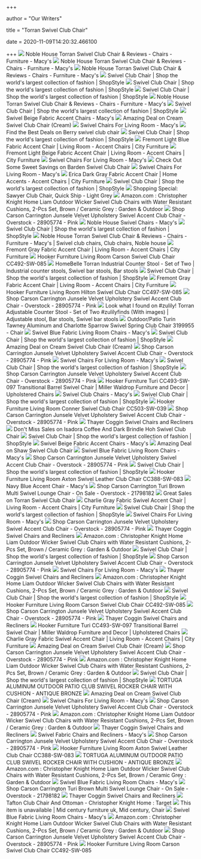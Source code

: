 +++
        
author = "Our Writers"
        
title = "Torran Swivel Club Chair"
        
date = 2020-11-09T14:20:32.466100
        
+++
[ ![](https://slimages.macysassets.com/is/image/MCY/products/7/optimized/10217067_fpx.tif?op_sharpen=1&wid=500&hei=613&fit=fit,1&$filtersm$)](https://slimages.macysassets.com/is/image/MCY/products/7/optimized/10217067_fpx.tif?op_sharpen=1&wid=500&hei=613&fit=fit,1&$filtersm$) Noble House Torran Swivel Club Chair & Reviews - Chairs - Furniture - Macy's
[ ![](https://slimages.macysassets.com/is/image/MCY/products/5/optimized/9110375_fpx.tif?op_sharpen=1&wid=500&hei=613&fit=fit,1&$filtersm$)](https://slimages.macysassets.com/is/image/MCY/products/5/optimized/9110375_fpx.tif?op_sharpen=1&wid=500&hei=613&fit=fit,1&$filtersm$) Noble House Torran Swivel Club Chair & Reviews - Chairs - Furniture - Macy's
[ ![](https://slimages.macysassets.com/is/image/MCY/products/8/optimized/10217068_fpx.tif?op_sharpen=1&wid=500&hei=613&fit=fit,1&$filtersm$)](https://slimages.macysassets.com/is/image/MCY/products/8/optimized/10217068_fpx.tif?op_sharpen=1&wid=500&hei=613&fit=fit,1&$filtersm$) Noble House Torran Swivel Club Chair & Reviews - Chairs - Furniture - Macy's
[ ![](https://img.shopstyle-cdn.com/sim/bb/da/bbda193108bb19bb2c7183f8ea3aa138_xlarge/torran-swivel-club-chair.jpg)](https://img.shopstyle-cdn.com/sim/bb/da/bbda193108bb19bb2c7183f8ea3aa138_xlarge/torran-swivel-club-chair.jpg) Swivel Club Chair | Shop the world's largest collection of fashion |  ShopStyle
[ ![](https://img.shopstyle-cdn.com/sim/68/9d/689d6ab1780d3409663b5b118020c5a8_xlarge/farnham-channel-tufted-leatherette-office-swivel-club-chair-17-stories.jpg)](https://img.shopstyle-cdn.com/sim/68/9d/689d6ab1780d3409663b5b118020c5a8_xlarge/farnham-channel-tufted-leatherette-office-swivel-club-chair-17-stories.jpg) Swivel Club Chair | Shop the world's largest collection of fashion |  ShopStyle
[ ![](https://img.shopstyle-cdn.com/sim/b8/b9/b8b9c83b0b64206feb4de286bbce9915_xlarge/nevada-velvet-swivel-club-chair-everly-quinn-fabric-navy.jpg)](https://img.shopstyle-cdn.com/sim/b8/b9/b8b9c83b0b64206feb4de286bbce9915_xlarge/nevada-velvet-swivel-club-chair-everly-quinn-fabric-navy.jpg) Swivel Club Chair | Shop the world's largest collection of fashion |  ShopStyle
[ ![](https://slimages.macysassets.com/is/image/MCY/products/4/optimized/17027794_fpx.tif?bgc=255,255,255&wid=224&qlt=90,0&layer=comp&op_sharpen=0&resMode=bicub&op_usm=0.7,1.0,0.5,0&fmt=jpeg)](https://slimages.macysassets.com/is/image/MCY/products/4/optimized/17027794_fpx.tif?bgc=255,255,255&wid=224&qlt=90,0&layer=comp&op_sharpen=0&resMode=bicub&op_usm=0.7,1.0,0.5,0&fmt=jpeg) Noble House Torran Swivel Club Chair & Reviews - Chairs - Furniture - Macy's
[ ![](https://img.shopstyle-cdn.com/sim/ea/22/ea2211ac5b9948a256ebec8debce59a3_xlarge/benson-swivel-club-chair-indigo-velvet-kim-salmela.jpg)](https://img.shopstyle-cdn.com/sim/ea/22/ea2211ac5b9948a256ebec8debce59a3_xlarge/benson-swivel-club-chair-indigo-velvet-kim-salmela.jpg) Swivel Club Chair | Shop the world's largest collection of fashion |  ShopStyle
[ ![](https://slimages.macysassets.com/is/image/MCY/products/1/optimized/9237761_fpx.tif?bgc=255,255,255&wid=234&qlt=90,0&layer=comp&op_sharpen=0&resMode=bicub&op_usm=0.7,1.0,0.5,0&fmt=jpeg)](https://slimages.macysassets.com/is/image/MCY/products/1/optimized/9237761_fpx.tif?bgc=255,255,255&wid=234&qlt=90,0&layer=comp&op_sharpen=0&resMode=bicub&op_usm=0.7,1.0,0.5,0&fmt=jpeg) Swivel Beige Fabric Accent Chairs - Macy's
[ ![](https://images.prod.meredith.com/product/404cb9aa192dcbcbb0cf369ca80a6505/1576929800057/l/cream-swivel-club-chair)](https://images.prod.meredith.com/product/404cb9aa192dcbcbb0cf369ca80a6505/1576929800057/l/cream-swivel-club-chair) Amazing Deal on Cream Swivel Club Chair (Cream)
[ ![](https://slimages.macysassets.com/is/image/MCY/products/0/optimized/16500280_fpx.tif?$browse$&wid=224&fmt=jpeg)](https://slimages.macysassets.com/is/image/MCY/products/0/optimized/16500280_fpx.tif?$browse$&wid=224&fmt=jpeg) Swivel Chairs For Living Room - Macy's
[ ![](https://images.prod.meredith.com/product/d94b489dd345320f1e2440d80f0bec61/1591265490978/l/berry-swivel-club-chair)](https://images.prod.meredith.com/product/d94b489dd345320f1e2440d80f0bec61/1591265490978/l/berry-swivel-club-chair) Find the Best Deals on Berry swivel club chair
[ ![](https://img.shopstyle-cdn.com/sim/27/a9/27a9ac1c56916f60e5e843ee1ebf36bb_xlarge/bridget-swivel-club-chair-harbor-blue-velvet.jpg)](https://img.shopstyle-cdn.com/sim/27/a9/27a9ac1c56916f60e5e843ee1ebf36bb_xlarge/bridget-swivel-club-chair-harbor-blue-velvet.jpg) Swivel Club Chair | Shop the world's largest collection of fashion |  ShopStyle
[ ![](https://embed.widencdn.net/img/cityfurniture/tyqbky85cz/950x640px/S1802341610R00_CE_TORRAN_LBL_FB_CR.jpeg?keep=c&crop=0&u=m2xgp2&2341610)](https://embed.widencdn.net/img/cityfurniture/tyqbky85cz/950x640px/S1802341610R00_CE_TORRAN_LBL_FB_CR.jpeg?keep=c&crop=0&u=m2xgp2&2341610) Fremont Light Blue Fabric Accent Chair | Living Room - Accent Chairs | City  Furniture
[ ![](https://embed.widencdn.net/img/cityfurniture/ddgq8hrbye/950x640px/S1802341612F00_CE_TORRAN_LBG_FB_CR.jpeg?keep=c&crop=0&u=m2xgp2)](https://embed.widencdn.net/img/cityfurniture/ddgq8hrbye/950x640px/S1802341612F00_CE_TORRAN_LBG_FB_CR.jpeg?keep=c&crop=0&u=m2xgp2) Fremont Light Beige Fabric Accent Chair | Living Room - Accent Chairs |  City Furniture
[ ![](https://slimages.macysassets.com/is/image/MCY/products/4/optimized/18144394_fpx.tif?$browse$&wid=224&fmt=jpeg)](https://slimages.macysassets.com/is/image/MCY/products/4/optimized/18144394_fpx.tif?$browse$&wid=224&fmt=jpeg) Swivel Chairs For Living Room - Macy's
[ ![](https://images.prod.meredith.com/product/7756b52da81b468e930f6a562819968d/1581329043515/l/barden-swivel-club-chair)](https://images.prod.meredith.com/product/7756b52da81b468e930f6a562819968d/1581329043515/l/barden-swivel-club-chair) Check Out Some Sweet Savings on Barden Swivel Club Chair
[ ![](https://slimages.macysassets.com/is/image/MCY/products/3/optimized/13637123_fpx.tif?$browse$&wid=224&fmt=jpeg)](https://slimages.macysassets.com/is/image/MCY/products/3/optimized/13637123_fpx.tif?$browse$&wid=224&fmt=jpeg) Swivel Chairs For Living Room - Macy's
[ ![](https://embed.widencdn.net/img/cityfurniture/sdfcjsiilv/950x640px/S1901289082B00_EI_ERICA_DGY_FB_AC_CHR.jpeg?keep=c&crop=0&u=m2xgp2)](https://embed.widencdn.net/img/cityfurniture/sdfcjsiilv/950x640px/S1901289082B00_EI_ERICA_DGY_FB_AC_CHR.jpeg?keep=c&crop=0&u=m2xgp2) Erica Dark Gray Fabric Accent Chair | Home Accents - Accent Chairs | City  Furniture
[ ![](https://img.shopstyle-cdn.com/sim/18/6e/186e88947406367d2c957883bb632a83_xlarge/speakeasy-swivel-club-chair-charcoal-velvet-mr-mrs-howard.jpg)](https://img.shopstyle-cdn.com/sim/18/6e/186e88947406367d2c957883bb632a83_xlarge/speakeasy-swivel-club-chair-charcoal-velvet-mr-mrs-howard.jpg) Swivel Club Chair | Shop the world's largest collection of fashion |  ShopStyle
[ ![](https://images.prod.meredith.com/product/b30ef2b0f78da6a0e5ae119699b31d07/1562301915021/l/sawyer-club-chair-quick-ship-light-grey)](https://images.prod.meredith.com/product/b30ef2b0f78da6a0e5ae119699b31d07/1562301915021/l/sawyer-club-chair-quick-ship-light-grey) Shopping Special: Sawyer Club Chair, Quick Ship - Light Grey
[ ![](https://images-na.ssl-images-amazon.com/images/I/81PURZphXTL._AC_SL1500_.jpg)](https://images-na.ssl-images-amazon.com/images/I/81PURZphXTL._AC_SL1500_.jpg) Amazon.com : Christopher Knight Home Liam Outdoor Wicker Swivel Club Chairs  with Water Resistant Cushions, 2-Pcs Set, Brown / Ceramic Grey : Garden &  Outdoor
[ ![](https://ak1.ostkcdn.com/images/products/28905774/Porthos-Home-Dani-Accent-Club-Chair-With-Luxurious-Velvet-Upholstery-aac129bb-920e-42e3-8d7b-0905b33ec211.jpg)](https://ak1.ostkcdn.com/images/products/28905774/Porthos-Home-Dani-Accent-Club-Chair-With-Luxurious-Velvet-Upholstery-aac129bb-920e-42e3-8d7b-0905b33ec211.jpg) Shop Carson Carrington Junsele Velvet Upholstery Swivel Accent Club Chair -  Overstock - 28905774 - Pink
[ ![](https://slimages.macysassets.com/is/image/MCY/products/2/optimized/13318892_fpx.tif?$browse$&wid=170&fmt=jpeg)](https://slimages.macysassets.com/is/image/MCY/products/2/optimized/13318892_fpx.tif?$browse$&wid=170&fmt=jpeg) Noble House Swivel Chairs - Macy's
[ ![](https://img.shopstyle-cdn.com/sim/0a/3c/0a3cd5eab03b898d8fe1a612040ee4ff_xlarge/bridget-swivel-club-chair-bisque-linen.jpg)](https://img.shopstyle-cdn.com/sim/0a/3c/0a3cd5eab03b898d8fe1a612040ee4ff_xlarge/bridget-swivel-club-chair-bisque-linen.jpg) Swivel Club Chair | Shop the world's largest collection of fashion |  ShopStyle
[ ![](https://i.pinimg.com/564x/38/48/52/384852f09f71c717e8dfa58727d08bad.jpg)](https://i.pinimg.com/564x/38/48/52/384852f09f71c717e8dfa58727d08bad.jpg) Noble House Torran Swivel Club Chair & Reviews - Chairs - Furniture -  Macy's | Swivel club chairs, Club chairs, Noble house
[ ![](https://embed.widencdn.net/img/cityfurniture/89efudrwks/950x640px/S1802341608R00_CE_TORRAN_GRY_FB_CR.jpeg?keep=c&crop=0&u=m2xgp2)](https://embed.widencdn.net/img/cityfurniture/89efudrwks/950x640px/S1802341608R00_CE_TORRAN_GRY_FB_CR.jpeg?keep=c&crop=0&u=m2xgp2) Fremont Gray Fabric Accent Chair | Living Room - Accent Chairs | City  Furniture
[ ![](https://images2.imgix.net/p4dbimg/5/images/cc492-sw-083-silo.jpg?fit=fill&trim=color&trimcolor=FFFFFF&trimtol=5&bg=FFFFFF&w=384&h=288&fm=pjpg&auto=format)](https://images2.imgix.net/p4dbimg/5/images/cc492-sw-083-silo.jpg?fit=fill&trim=color&trimcolor=FFFFFF&trimtol=5&bg=FFFFFF&w=384&h=288&fm=pjpg&auto=format) Hooker Furniture Living Room Carson Swivel Club Chair CC492-SW-085
[ ![](https://i.pinimg.com/originals/97/3c/af/973caf009f321a25aea7d7adc13d3ae7.jpg)](https://i.pinimg.com/originals/97/3c/af/973caf009f321a25aea7d7adc13d3ae7.jpg) HomeBelle Torran Industrial Counter Stool - Set of Two | Industrial counter  stools, Swivel bar stools, Bar stools
[ ![](https://img.shopstyle-cdn.com/sim/a3/e6/a3e6d1f1df296800a70c80a03aa667d4_xlarge/rosalba-button-tufted-swivel-club-chair-mercer41.jpg)](https://img.shopstyle-cdn.com/sim/a3/e6/a3e6d1f1df296800a70c80a03aa667d4_xlarge/rosalba-button-tufted-swivel-club-chair-mercer41.jpg) Swivel Club Chair | Shop the world's largest collection of fashion |  ShopStyle
[ ![](https://embed.widencdn.net/img/cityfurniture/tlclqyoxtq/950x640px/S1802341608F00_CE_TORRAN_GRY_FB_CR.jpeg?keep=c&crop=0&u=m2xgp2)](https://embed.widencdn.net/img/cityfurniture/tlclqyoxtq/950x640px/S1802341608F00_CE_TORRAN_GRY_FB_CR.jpeg?keep=c&crop=0&u=m2xgp2) Fremont Gray Fabric Accent Chair | Living Room - Accent Chairs | City  Furniture
[ ![](https://images2.imgix.net/p4dbimg/5/images/cc497-sw-085-silo.jpg?trim=color&trimcolor=FFFFFF&trimtol=5&fm=pjpg&auto=format)](https://images2.imgix.net/p4dbimg/5/images/cc497-sw-085-silo.jpg?trim=color&trimcolor=FFFFFF&trimtol=5&fm=pjpg&auto=format) Hooker Furniture Living Room Hilton Swivel Club Chair CC497-SW-085
[ ![](https://ak1.ostkcdn.com/images/products/28905774/Porthos-Home-Dani-Accent-Club-Chair-With-Luxurious-Velvet-Upholstery-bceda017-415c-4399-a456-7e0fea1b60dd.jpg)](https://ak1.ostkcdn.com/images/products/28905774/Porthos-Home-Dani-Accent-Club-Chair-With-Luxurious-Velvet-Upholstery-bceda017-415c-4399-a456-7e0fea1b60dd.jpg) Shop Carson Carrington Junsele Velvet Upholstery Swivel Accent Club Chair -  Overstock - 28905774 - Pink
[ ![](https://i.pinimg.com/originals/e0/10/ee/e010eed63f4ed91f6b9b50a01f7aca55.jpg)](https://i.pinimg.com/originals/e0/10/ee/e010eed63f4ed91f6b9b50a01f7aca55.jpg) Look what I found on #zulily! Torran Adjustable Counter Stool - Set of Two  #zulilyfinds (With images) | Adjustable stool, Bar stools, Swivel bar stools
[ ![](https://images2.imgix.net/p4dbimg/p20404/images/malli-tx886tasparrow-1.jpg?trim=color&trimcolor=FFFFFF&trimtol=5&w=1024&h=768&fm=pjpg&auto=format)](https://images2.imgix.net/p4dbimg/p20404/images/malli-tx886tasparrow-1.jpg?trim=color&trimcolor=FFFFFF&trimtol=5&w=1024&h=768&fm=pjpg&auto=format) Outdoor/Patio Turin Tawney Aluminum and Charlotte Sparrow Swivel Spring Club  Chair 3199955 - Chair
[ ![](https://slimages.macysassets.com/is/image/MCY/products/3/optimized/8870503_fpx.tif?$browse$&wid=224&fmt=jpeg)](https://slimages.macysassets.com/is/image/MCY/products/3/optimized/8870503_fpx.tif?$browse$&wid=224&fmt=jpeg) Swivel Blue Fabric Living Room Chairs - Macy's
[ ![](https://img.shopstyle-cdn.com/sim/be/fd/befd481b38128e18b2e2098505990111_xlarge/bridget-swivel-club-chair-charcoal-linen.jpg)](https://img.shopstyle-cdn.com/sim/be/fd/befd481b38128e18b2e2098505990111_xlarge/bridget-swivel-club-chair-charcoal-linen.jpg) Swivel Club Chair | Shop the world's largest collection of fashion |  ShopStyle
[ ![](https://images.prod.meredith.com/product/c08286e3ce8fb9b077f0db21e93507b3/1601028282220/m/shaw-chair)](https://images.prod.meredith.com/product/c08286e3ce8fb9b077f0db21e93507b3/1601028282220/m/shaw-chair) Amazing Deal on Cream Swivel Club Chair (Cream)
[ ![](https://ak1.ostkcdn.com/images/products/28905774/Porthos-Home-Dani-Accent-Club-Chair-With-Luxurious-Velvet-Upholstery-cfc5e3d6-6cad-4a0e-9b35-d37438a21165.jpg)](https://ak1.ostkcdn.com/images/products/28905774/Porthos-Home-Dani-Accent-Club-Chair-With-Luxurious-Velvet-Upholstery-cfc5e3d6-6cad-4a0e-9b35-d37438a21165.jpg) Shop Carson Carrington Junsele Velvet Upholstery Swivel Accent Club Chair -  Overstock - 28905774 - Pink
[ ![](https://slimages.macysassets.com/is/image/MCY/products/4/optimized/13360644_fpx.tif?$browse$&wid=224&fmt=jpeg)](https://slimages.macysassets.com/is/image/MCY/products/4/optimized/13360644_fpx.tif?$browse$&wid=224&fmt=jpeg) Swivel Chairs For Living Room - Macy's
[ ![](https://img.shopstyle-cdn.com/sim/5c/bc/5cbc9e32274f82a70409403236d64449_xlarge/savannah-swivel-club-chair-light-gray-velvet.jpg)](https://img.shopstyle-cdn.com/sim/5c/bc/5cbc9e32274f82a70409403236d64449_xlarge/savannah-swivel-club-chair-light-gray-velvet.jpg) Swivel Club Chair | Shop the world's largest collection of fashion |  ShopStyle
[ ![](https://ak1.ostkcdn.com/images/products/28905774/Porthos-Home-Dani-Accent-Club-Chair-With-Luxurious-Velvet-Upholstery-ca2ddb6d-b440-4fce-8dfc-b33bbabc13b1.jpg)](https://ak1.ostkcdn.com/images/products/28905774/Porthos-Home-Dani-Accent-Club-Chair-With-Luxurious-Velvet-Upholstery-ca2ddb6d-b440-4fce-8dfc-b33bbabc13b1.jpg) Shop Carson Carrington Junsele Velvet Upholstery Swivel Accent Club Chair -  Overstock - 28905774 - Pink
[ ![](https://images.furnituredealer.net/img/products%2Fhooker_furniture%2Fcolor%2Fturi_cc493-sw-097-b1.jpg)](https://images.furnituredealer.net/img/products%2Fhooker_furniture%2Fcolor%2Fturi_cc493-sw-097-b1.jpg) Hooker Furniture Turi CC493-SW-097 Transitional Barrel Swivel Chair |  Miller Waldrop Furniture and Decor | Upholstered Chairs
[ ![](https://slimages.macysassets.com/is/image/MCY/products/1/optimized/17177801_fpx.tif?$browse$&wid=224&fmt=jpeg)](https://slimages.macysassets.com/is/image/MCY/products/1/optimized/17177801_fpx.tif?$browse$&wid=224&fmt=jpeg) Swivel Club Chairs - Macy's
[ ![](https://img.shopstyle-cdn.com/sim/ae/d6/aed6b0b85118a2cd504c5b32e8bfb142_xlarge/jackie-swivel-club-chair-blush-velvet-kim-salmela.jpg)](https://img.shopstyle-cdn.com/sim/ae/d6/aed6b0b85118a2cd504c5b32e8bfb142_xlarge/jackie-swivel-club-chair-blush-velvet-kim-salmela.jpg) Swivel Club Chair | Shop the world's largest collection of fashion |  ShopStyle
[ ![](https://images2.imgix.net/p4dbimg/5/images/cc503-sw-039-silo.jpg?trim=color&trimcolor=FFFFFF&trimtol=5&fm=pjpg&auto=format)](https://images2.imgix.net/p4dbimg/5/images/cc503-sw-039-silo.jpg?trim=color&trimcolor=FFFFFF&trimtol=5&fm=pjpg&auto=format) Hooker Furniture Living Room Conner Swivel Club Chair CC503-SW-039
[ ![](https://ak1.ostkcdn.com/images/products/28905774/Porthos-Home-Dani-Accent-Club-Chair-With-Luxurious-Velvet-Upholstery-db8b0d3f-5162-4040-afd9-654d78b4a290.jpg)](https://ak1.ostkcdn.com/images/products/28905774/Porthos-Home-Dani-Accent-Club-Chair-With-Luxurious-Velvet-Upholstery-db8b0d3f-5162-4040-afd9-654d78b4a290.jpg) Shop Carson Carrington Junsele Velvet Upholstery Swivel Accent Club Chair -  Overstock - 28905774 - Pink
[ ![](https://uploads-ssl.webflow.com/5bfd750768ee79290dd33873/5ce410ab94cd9f116efdba15_ClarenceSwivelPre.jpg)](https://uploads-ssl.webflow.com/5bfd750768ee79290dd33873/5ce410ab94cd9f116efdba15_ClarenceSwivelPre.jpg) Thayer Coggin Swivel Chairs and Recliners
[ ![](https://images.prod.meredith.com/product/b6bfd5ea85779382a21cba7c34c0c98a/1596189811482/m/isadora-series-cc418-sw-086-41-traditional-style-living-room-coffee-and-dark-brindle-hoh-swivel-club-chair-with-pillow-back-nail-head-accents-and)](https://images.prod.meredith.com/product/b6bfd5ea85779382a21cba7c34c0c98a/1596189811482/m/isadora-series-cc418-sw-086-41-traditional-style-living-room-coffee-and-dark-brindle-hoh-swivel-club-chair-with-pillow-back-nail-head-accents-and) Don't Miss Sales on Isadora Coffee And Dark Brindle Hoh Swivel Club Chair
[ ![](https://img.shopstyle-cdn.com/sim/49/84/498439eb44aedb7c44469875beae17de_xlarge/marlowe-swivel-club-chair-canary-velvet.jpg)](https://img.shopstyle-cdn.com/sim/49/84/498439eb44aedb7c44469875beae17de_xlarge/marlowe-swivel-club-chair-canary-velvet.jpg) Swivel Club Chair | Shop the world's largest collection of fashion |  ShopStyle
[ ![](https://slimages.macysassets.com/is/image/MCY/products/1/optimized/13637611_fpx.tif?bgc=255,255,255&wid=234&qlt=90,0&layer=comp&op_sharpen=0&resMode=bicub&op_usm=0.7,1.0,0.5,0&fmt=jpeg)](https://slimages.macysassets.com/is/image/MCY/products/1/optimized/13637611_fpx.tif?bgc=255,255,255&wid=234&qlt=90,0&layer=comp&op_sharpen=0&resMode=bicub&op_usm=0.7,1.0,0.5,0&fmt=jpeg) Swivel Beige Fabric Accent Chairs - Macy's
[ ![](https://images.prod.meredith.com/content/281474979828224/529965)](https://images.prod.meredith.com/content/281474979828224/529965) Amazing Deal on Shaw Swivel Club Chair
[ ![](https://slimages.macysassets.com/is/image/MCY/products/8/optimized/11801348_fpx.tif?$browse$&wid=224&fmt=jpeg)](https://slimages.macysassets.com/is/image/MCY/products/8/optimized/11801348_fpx.tif?$browse$&wid=224&fmt=jpeg) Swivel Blue Fabric Living Room Chairs - Macy's
[ ![](https://ak1.ostkcdn.com/images/products/28905774/Porthos-Home-Dani-Accent-Club-Chair-With-Luxurious-Velvet-Upholstery-201f8cbf-1010-44d1-b1af-9edc054eb6f4.jpg)](https://ak1.ostkcdn.com/images/products/28905774/Porthos-Home-Dani-Accent-Club-Chair-With-Luxurious-Velvet-Upholstery-201f8cbf-1010-44d1-b1af-9edc054eb6f4.jpg) Shop Carson Carrington Junsele Velvet Upholstery Swivel Accent Club Chair -  Overstock - 28905774 - Pink
[ ![](https://img.shopstyle-cdn.com/sim/18/c5/18c568347a91f440d65185b02d996552_xlarge/speakeasy-swivel-club-chair-sky-blue-velvet-mr-mrs-howard.jpg)](https://img.shopstyle-cdn.com/sim/18/c5/18c568347a91f440d65185b02d996552_xlarge/speakeasy-swivel-club-chair-sky-blue-velvet-mr-mrs-howard.jpg) Swivel Club Chair | Shop the world's largest collection of fashion |  ShopStyle
[ ![](https://images2.imgix.net/p4dbimg/5/images/cc388-sw-083-silo.jpg?trim=color&trimcolor=FFFFFF&trimtol=5&fm=pjpg&auto=format)](https://images2.imgix.net/p4dbimg/5/images/cc388-sw-083-silo.jpg?trim=color&trimcolor=FFFFFF&trimtol=5&fm=pjpg&auto=format) Hooker Furniture Living Room Axton Swivel Leather Club Chair CC388-SW-083
[ ![](https://slimages.macysassets.com/is/image/MCY/products/3/optimized/15901663_fpx.tif?$browse$&wid=224&fmt=jpeg)](https://slimages.macysassets.com/is/image/MCY/products/3/optimized/15901663_fpx.tif?$browse$&wid=224&fmt=jpeg) Navy Blue Accent Chair - Macy's
[ ![](https://ak1.ostkcdn.com/images/products/21798182/INK-IVY-Nina-Brown-Multi-Swivel-Lounge-Chair-Star-Based-Swivel-943ec040-e029-45f6-80c6-faef92c8ec8a.jpg)](https://ak1.ostkcdn.com/images/products/21798182/INK-IVY-Nina-Brown-Multi-Swivel-Lounge-Chair-Star-Based-Swivel-943ec040-e029-45f6-80c6-faef92c8ec8a.jpg) Shop Carson Carrington Turi Brown Multi Swivel Lounge Chair - On Sale -  Overstock - 21798182
[ ![](https://images.prod.meredith.com/content/281474979894421/615548)](https://images.prod.meredith.com/content/281474979894421/615548) Great Sales on Torran Swivel Club Chair
[ ![](https://embed.widencdn.net/img/cityfurniture/ci6pvrg6hv/950x640px/S1805360282F00_UD_CHARLIE_GRY_FB_SWV_ACC_CR.jpeg?keep=c&crop=0&u=m2xgp2)](https://embed.widencdn.net/img/cityfurniture/ci6pvrg6hv/950x640px/S1805360282F00_UD_CHARLIE_GRY_FB_SWV_ACC_CR.jpeg?keep=c&crop=0&u=m2xgp2) Charlie Gray Fabric Swivel Accent Chair | Living Room - Accent Chairs |  City Furniture
[ ![](https://img.shopstyle-cdn.com/sim/84/88/84887aca945bfc901503ae1c9dace86e_xlarge/speakeasy-swivel-club-chair-light-gray-mr-mrs-howard.jpg)](https://img.shopstyle-cdn.com/sim/84/88/84887aca945bfc901503ae1c9dace86e_xlarge/speakeasy-swivel-club-chair-light-gray-mr-mrs-howard.jpg) Swivel Club Chair | Shop the world's largest collection of fashion |  ShopStyle
[ ![](https://slimages.macysassets.com/is/image/MCY/products/4/optimized/17975864_fpx.tif?$browse$&wid=224&fmt=jpeg)](https://slimages.macysassets.com/is/image/MCY/products/4/optimized/17975864_fpx.tif?$browse$&wid=224&fmt=jpeg) Swivel Chairs For Living Room - Macy's
[ ![](https://ak1.ostkcdn.com/images/products/28905774/Porthos-Home-Dani-Accent-Club-Chair-With-Luxurious-Velvet-Upholstery-5e649ec1-9cca-4f6a-98c5-f3c56ce1f689.jpg)](https://ak1.ostkcdn.com/images/products/28905774/Porthos-Home-Dani-Accent-Club-Chair-With-Luxurious-Velvet-Upholstery-5e649ec1-9cca-4f6a-98c5-f3c56ce1f689.jpg) Shop Carson Carrington Junsele Velvet Upholstery Swivel Accent Club Chair -  Overstock - 28905774 - Pink
[ ![](https://uploads-ssl.webflow.com/5bfd750768ee79290dd33873/5c61cd3c004cb737a00ce629_JoPre.jpg)](https://uploads-ssl.webflow.com/5bfd750768ee79290dd33873/5c61cd3c004cb737a00ce629_JoPre.jpg) Thayer Coggin Swivel Chairs and Recliners
[ ![](https://m.media-amazon.com/images/I/81kewsiC5fL._AC_SS350_.jpg)](https://m.media-amazon.com/images/I/81kewsiC5fL._AC_SS350_.jpg) Amazon.com : Christopher Knight Home Liam Outdoor Wicker Swivel Club Chairs  with Water Resistant Cushions, 2-Pcs Set, Brown / Ceramic Grey : Garden &  Outdoor
[ ![](https://img.shopstyle-cdn.com/sim/31/d9/31d9ca46058f574e084c36e5fee6045d_xlarge/ginsburg-swivel-club-chair-chestnut-leather.jpg)](https://img.shopstyle-cdn.com/sim/31/d9/31d9ca46058f574e084c36e5fee6045d_xlarge/ginsburg-swivel-club-chair-chestnut-leather.jpg) Swivel Club Chair | Shop the world's largest collection of fashion |  ShopStyle
[ ![](https://ak1.ostkcdn.com/images/products/28905774/Porthos-Home-Dani-Accent-Club-Chair-With-Luxurious-Velvet-Upholstery-effdc1d2-81e4-4dcb-a37e-cf2ca61813ab.jpg)](https://ak1.ostkcdn.com/images/products/28905774/Porthos-Home-Dani-Accent-Club-Chair-With-Luxurious-Velvet-Upholstery-effdc1d2-81e4-4dcb-a37e-cf2ca61813ab.jpg) Shop Carson Carrington Junsele Velvet Upholstery Swivel Accent Club Chair -  Overstock - 28905774 - Pink
[ ![](https://slimages.macysassets.com/is/image/MCY/products/5/optimized/17913905_fpx.tif?$browse$&wid=224&fmt=jpeg)](https://slimages.macysassets.com/is/image/MCY/products/5/optimized/17913905_fpx.tif?$browse$&wid=224&fmt=jpeg) Swivel Chairs For Living Room - Macy's
[ ![](https://uploads-ssl.webflow.com/5bfd750768ee79290dd33873/5f33f09edc40b434f0250fb5_PapaRoxyPRE.jpg)](https://uploads-ssl.webflow.com/5bfd750768ee79290dd33873/5f33f09edc40b434f0250fb5_PapaRoxyPRE.jpg) Thayer Coggin Swivel Chairs and Recliners
[ ![](https://m.media-amazon.com/images/I/51zJTwWsTZL._AC_SS350_.jpg)](https://m.media-amazon.com/images/I/51zJTwWsTZL._AC_SS350_.jpg) Amazon.com : Christopher Knight Home Liam Outdoor Wicker Swivel Club Chairs  with Water Resistant Cushions, 2-Pcs Set, Brown / Ceramic Grey : Garden &  Outdoor
[ ![](https://img.shopstyle-cdn.com/sim/c7/ab/c7ab905955e9cccf6ac755769e935d26_xlarge/wade-logana-furst-outdoor-swivel-club-chair-with-cushions-wade-logana-upholstery-dark-brown-beige.jpg)](https://img.shopstyle-cdn.com/sim/c7/ab/c7ab905955e9cccf6ac755769e935d26_xlarge/wade-logana-furst-outdoor-swivel-club-chair-with-cushions-wade-logana-upholstery-dark-brown-beige.jpg) Swivel Club Chair | Shop the world's largest collection of fashion |  ShopStyle
[ ![](https://images2.imgix.net/p4dbimg/5/images/cc492-sw-086-062-085-room.jpg?trim=color&trimcolor=FFFFFF&trimtol=5&fm=pjpg&auto=format)](https://images2.imgix.net/p4dbimg/5/images/cc492-sw-086-062-085-room.jpg?trim=color&trimcolor=FFFFFF&trimtol=5&fm=pjpg&auto=format) Hooker Furniture Living Room Carson Swivel Club Chair CC492-SW-085
[ ![](https://ak1.ostkcdn.com/images/products/28905774/Porthos-Home-Dani-Accent-Club-Chair-With-Luxurious-Velvet-Upholstery-fa925a15-8e3c-433c-9177-8346c23a779d.jpg)](https://ak1.ostkcdn.com/images/products/28905774/Porthos-Home-Dani-Accent-Club-Chair-With-Luxurious-Velvet-Upholstery-fa925a15-8e3c-433c-9177-8346c23a779d.jpg) Shop Carson Carrington Junsele Velvet Upholstery Swivel Accent Club Chair -  Overstock - 28905774 - Pink
[ ![](https://uploads-ssl.webflow.com/5bfd750768ee79290dd33873/5cdafc6bfe020c40b8db1e43_teardropGnew.jpg)](https://uploads-ssl.webflow.com/5bfd750768ee79290dd33873/5cdafc6bfe020c40b8db1e43_teardropGnew.jpg) Thayer Coggin Swivel Chairs and Recliners
[ ![](https://imageresizer.furnituredealer.net/img/remote/images.furnituredealer.net/img/products%2Fhooker_furniture%2Fcolor%2Fturi_cc493-sw-097-b3.jpg?width=878&height=600&scale=both&trim.threshold=80)](https://imageresizer.furnituredealer.net/img/remote/images.furnituredealer.net/img/products%2Fhooker_furniture%2Fcolor%2Fturi_cc493-sw-097-b3.jpg?width=878&height=600&scale=both&trim.threshold=80) Hooker Furniture Turi CC493-SW-097 Transitional Barrel Swivel Chair |  Miller Waldrop Furniture and Decor | Upholstered Chairs
[ ![](https://embed.widencdn.net/img/cityfurniture/0i94s4n0kc/950x640px/S1805360282D00_UD_CHARLIE_GRY_FB_SWV_ACC_CR.jpeg?keep=c&crop=0&u=m2xgp2)](https://embed.widencdn.net/img/cityfurniture/0i94s4n0kc/950x640px/S1805360282D00_UD_CHARLIE_GRY_FB_SWV_ACC_CR.jpeg?keep=c&crop=0&u=m2xgp2) Charlie Gray Fabric Swivel Accent Chair | Living Room - Accent Chairs |  City Furniture
[ ![](https://images.prod.meredith.com/product/46f40bb473b7f35d868e6c9735bcc3a7/1567197568772/m/hinsdale-swivel-club-chair)](https://images.prod.meredith.com/product/46f40bb473b7f35d868e6c9735bcc3a7/1567197568772/m/hinsdale-swivel-club-chair) Amazing Deal on Cream Swivel Club Chair (Cream)
[ ![](https://ak1.ostkcdn.com/images/products/28905774/Porthos-Home-Dani-Accent-Club-Chair-With-Luxurious-Velvet-Upholstery-c2063ee9-8bec-4ba8-b5a0-196bbf9a788f.jpg)](https://ak1.ostkcdn.com/images/products/28905774/Porthos-Home-Dani-Accent-Club-Chair-With-Luxurious-Velvet-Upholstery-c2063ee9-8bec-4ba8-b5a0-196bbf9a788f.jpg) Shop Carson Carrington Junsele Velvet Upholstery Swivel Accent Club Chair -  Overstock - 28905774 - Pink
[ ![](https://images-na.ssl-images-amazon.com/images/I/81ZGbLAmaSL._AC_SL1500_.jpg)](https://images-na.ssl-images-amazon.com/images/I/81ZGbLAmaSL._AC_SL1500_.jpg) Amazon.com : Christopher Knight Home Liam Outdoor Wicker Swivel Club Chairs  with Water Resistant Cushions, 2-Pcs Set, Brown / Ceramic Grey : Garden &  Outdoor
[ ![](https://img.shopstyle-cdn.com/sim/5a/4a/5a4aea37dbd9516fff2ce4162ca711ba_xlarge/jim-swivel-club-chair-everly-quinn-fabric-navy-velvet.jpg)](https://img.shopstyle-cdn.com/sim/5a/4a/5a4aea37dbd9516fff2ce4162ca711ba_xlarge/jim-swivel-club-chair-everly-quinn-fabric-navy-velvet.jpg) Swivel Club Chair | Shop the world's largest collection of fashion |  ShopStyle
[ ![](https://patioimport.com/pub/media/catalog/product/cache/75e3c7fa60739ed32cf3c1dd36af2b0a/5/2/529-2.jpg)](https://patioimport.com/pub/media/catalog/product/cache/75e3c7fa60739ed32cf3c1dd36af2b0a/5/2/529-2.jpg) TORTUGA ALUMINUM OUTDOOR PATIO CLUB SWIVEL ROCKER CHAIR WITH CUSHION -  ANTIQUE BRONZE
[ ![](https://images.prod.meredith.com/product/d26ea55eb0d5f88bfa31601db61dc135/1576932823777/m/holden-modern-fabric-swivel-club-chair-by-christopher-knight-home-cream)](https://images.prod.meredith.com/product/d26ea55eb0d5f88bfa31601db61dc135/1576932823777/m/holden-modern-fabric-swivel-club-chair-by-christopher-knight-home-cream) Amazing Deal on Cream Swivel Club Chair (Cream)
[ ![](https://slimages.macysassets.com/is/image/MCY/products/1/optimized/16858761_fpx.tif?$browse$&wid=224&fmt=jpeg)](https://slimages.macysassets.com/is/image/MCY/products/1/optimized/16858761_fpx.tif?$browse$&wid=224&fmt=jpeg) Swivel Chairs For Living Room - Macy's
[ ![](https://ak1.ostkcdn.com/images/products/28905774/Porthos-Home-Dani-Accent-Club-Chair-With-Luxurious-Velvet-Upholstery-f89dc652-c58e-400c-bbf3-d96961f4cc26.jpg)](https://ak1.ostkcdn.com/images/products/28905774/Porthos-Home-Dani-Accent-Club-Chair-With-Luxurious-Velvet-Upholstery-f89dc652-c58e-400c-bbf3-d96961f4cc26.jpg) Shop Carson Carrington Junsele Velvet Upholstery Swivel Accent Club Chair -  Overstock - 28905774 - Pink
[ ![](https://m.media-amazon.com/images/I/81iNJmsKLWL._AC_UL400_.jpg)](https://m.media-amazon.com/images/I/81iNJmsKLWL._AC_UL400_.jpg) Amazon.com : Christopher Knight Home Liam Outdoor Wicker Swivel Club Chairs  with Water Resistant Cushions, 2-Pcs Set, Brown / Ceramic Grey : Garden &  Outdoor
[ ![](https://uploads-ssl.webflow.com/5bfd750768ee79290dd33873/5c61d64365109797ceb8347a_RoxyOBPre.jpg)](https://uploads-ssl.webflow.com/5bfd750768ee79290dd33873/5c61d64365109797ceb8347a_RoxyOBPre.jpg) Thayer Coggin Swivel Chairs and Recliners
[ ![](https://slimages.macysassets.com/is/image/MCY/products/5/optimized/13637185_fpx.tif?$browse$&wid=234&fmt=jpeg)](https://slimages.macysassets.com/is/image/MCY/products/5/optimized/13637185_fpx.tif?$browse$&wid=234&fmt=jpeg) Swivel Fabric Chairs and Recliners - Macy's
[ ![](https://ak1.ostkcdn.com/images/products/28905774/Porthos-Home-Dani-Accent-Club-Chair-With-Luxurious-Velvet-Upholstery-c489ed94-3959-448a-9187-e14e0d308a06.jpg)](https://ak1.ostkcdn.com/images/products/28905774/Porthos-Home-Dani-Accent-Club-Chair-With-Luxurious-Velvet-Upholstery-c489ed94-3959-448a-9187-e14e0d308a06.jpg) Shop Carson Carrington Junsele Velvet Upholstery Swivel Accent Club Chair -  Overstock - 28905774 - Pink
[ ![](https://images2.imgix.net/p4dbimg/5/images/cc388-sw-083-back-silo.jpg?trim=color&trimcolor=FFFFFF&trimtol=5&fm=pjpg&auto=format)](https://images2.imgix.net/p4dbimg/5/images/cc388-sw-083-back-silo.jpg?trim=color&trimcolor=FFFFFF&trimtol=5&fm=pjpg&auto=format) Hooker Furniture Living Room Axton Swivel Leather Club Chair CC388-SW-083
[ ![](https://patioimport.com/pub/media/catalog/product/cache/0cdc4b33a7de503bf41aac96dc130da8/5/2/529-1_3.jpg)](https://patioimport.com/pub/media/catalog/product/cache/0cdc4b33a7de503bf41aac96dc130da8/5/2/529-1_3.jpg) TORTUGA ALUMINUM OUTDOOR PATIO CLUB SWIVEL ROCKER CHAIR WITH CUSHION -  ANTIQUE BRONZE
[ ![](https://m.media-amazon.com/images/I/711o8PeLhfL._AC_UL400_.jpg)](https://m.media-amazon.com/images/I/711o8PeLhfL._AC_UL400_.jpg) Amazon.com : Christopher Knight Home Liam Outdoor Wicker Swivel Club Chairs  with Water Resistant Cushions, 2-Pcs Set, Brown / Ceramic Grey : Garden &  Outdoor
[ ![](https://slimages.macysassets.com/is/image/MCY/products/4/optimized/11807154_fpx.tif?$browse$&wid=224&fmt=jpeg)](https://slimages.macysassets.com/is/image/MCY/products/4/optimized/11807154_fpx.tif?$browse$&wid=224&fmt=jpeg) Swivel Blue Fabric Living Room Chairs - Macy's
[ ![](https://ak1.ostkcdn.com/images/products/21798182/INK-IVY-Nina-Brown-Multi-Swivel-Lounge-Chair-Star-Based-Swivel-dbc51c40-a411-45df-97ed-8a35c198ddc5.jpg)](https://ak1.ostkcdn.com/images/products/21798182/INK-IVY-Nina-Brown-Multi-Swivel-Lounge-Chair-Star-Based-Swivel-dbc51c40-a411-45df-97ed-8a35c198ddc5.jpg) Shop Carson Carrington Turi Brown Multi Swivel Lounge Chair - On Sale -  Overstock - 21798182
[ ![](https://uploads-ssl.webflow.com/5bfd750768ee79290dd33873/5ce4372d8b879e30ce4b43bf_MercurySBPre.jpg)](https://uploads-ssl.webflow.com/5bfd750768ee79290dd33873/5ce4372d8b879e30ce4b43bf_MercurySBPre.jpg) Thayer Coggin Swivel Chairs and Recliners
[ ![](https://target.scene7.com/is/image/Target/GUEST_4dc1d4d7-981d-423f-8dd0-88abadf1b21b?wid=488&hei=488&fmt=pjpeg)](https://target.scene7.com/is/image/Target/GUEST_4dc1d4d7-981d-423f-8dd0-88abadf1b21b?wid=488&hei=488&fmt=pjpeg) Tafton Club Chair And Ottoman - Christopher Knight Home : Target
[ ![](https://i.pinimg.com/600x315/a1/eb/2e/a1eb2ee1c92a90e65349096b0ae09459.jpg)](https://i.pinimg.com/600x315/a1/eb/2e/a1eb2ee1c92a90e65349096b0ae09459.jpg) This item is unavailable | Mid century furniture uk, Mid century, Chair
[ ![](https://slimages.macysassets.com/is/image/MCY/products/7/optimized/9365707_fpx.tif?$browse$&wid=224&fmt=jpeg)](https://slimages.macysassets.com/is/image/MCY/products/7/optimized/9365707_fpx.tif?$browse$&wid=224&fmt=jpeg) Swivel Blue Fabric Living Room Chairs - Macy's
[ ![](https://m.media-amazon.com/images/I/91w6aT4ZOVL._AC_SS350_.jpg)](https://m.media-amazon.com/images/I/91w6aT4ZOVL._AC_SS350_.jpg) Amazon.com : Christopher Knight Home Liam Outdoor Wicker Swivel Club Chairs  with Water Resistant Cushions, 2-Pcs Set, Brown / Ceramic Grey : Garden &  Outdoor
[ ![](https://ak1.ostkcdn.com/images/products/28905774/Porthos-Home-Dani-Accent-Club-Chair-With-Luxurious-Velvet-Upholstery-77b879b1-ba81-42f6-a593-ef73ab1ce008.jpg)](https://ak1.ostkcdn.com/images/products/28905774/Porthos-Home-Dani-Accent-Club-Chair-With-Luxurious-Velvet-Upholstery-77b879b1-ba81-42f6-a593-ef73ab1ce008.jpg) Shop Carson Carrington Junsele Velvet Upholstery Swivel Accent Club Chair -  Overstock - 28905774 - Pink
[ ![](https://images2.imgix.net/p4dbimg/5/images/dragon-castle.jpg?trim=color&trimcolor=FFFFFF&trimtol=5&fm=pjpg&auto=format)](https://images2.imgix.net/p4dbimg/5/images/dragon-castle.jpg?trim=color&trimcolor=FFFFFF&trimtol=5&fm=pjpg&auto=format) Hooker Furniture Living Room Carson Swivel Club Chair CC492-SW-085
